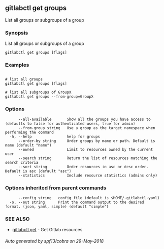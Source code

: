 ## gitlabctl get groups

List all groups or subgroups of a group

### Synopsis

List all groups or subgroups of a group

```
gitlabctl get groups [flags]
```

### Examples

```

# list all groups
gitlabctl get groups [flags]

# list all subgroups of GroupX
gitlabctl get groups --from-group=GroupX
```

### Options

```
      --all-available       Show all the groups you have access to (defaults to false for authenticated users, true for admin)
      --from-group string   Use a group as the target namespace when performing the command
  -h, --help                help for groups
      --order-by string     Order groups by name or path. Default is name (default "name")
      --owned               Limit to resources owned by the current user
      --search string       Return the list of resources matching the search criteria
      --sort string         Order resources in asc or desc order. Default is asc (default "asc")
      --statistics          Include resource statistics (admins only)
```

### Options inherited from parent commands

```
      --config string   config file (default is $HOME/.gitlabctl.yaml)
  -o, --out string      Print the command output to the desired format. (json, yaml, simple) (default "simple")
```

### SEE ALSO

* [gitlabctl get](gitlabctl_get.md)	 - Get Gitlab resources

###### Auto generated by spf13/cobra on 29-May-2018
